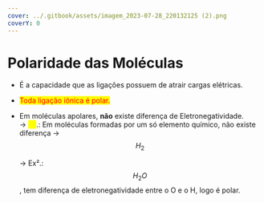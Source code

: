 ```yaml
---
cover: ../.gitbook/assets/imagem_2023-07-28_220132125 (2).png
coverY: 0
---
```


# Polaridade das Moléculas

* É a capacidade que as ligações possuem de atrair cargas elétricas.
* <mark style="color:red;">Toda ligação iônica é polar.</mark>
*   Em moléculas apolares, **não** existe diferença de Eletronegatividade. \
    \-> <mark style="color:yellow;">Ex</mark>.: Em moléculas formadas por um só elemento químico, não existe diferença -> $$H_{2}$$

    \-> Ex².: $$H_{2}O$$, tem diferença de eletronegatividade entre o O e o H, logo é polar.

